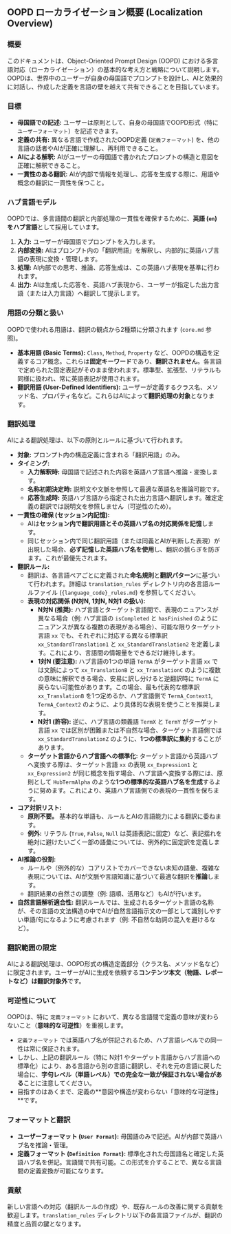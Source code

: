 ## OOPD ローカライゼーション概要 (Localization Overview)

### 概要

このドキュメントは、Object-Oriented Prompt Design (OOPD) における多言語対応（ローカライゼーション）の基本的な考え方と戦略について説明します。OOPDは、世界中のユーザーが自身の母国語でプロンプトを設計し、AIと効果的に対話し、作成した定義を言語の壁を越えて共有できることを目指しています。

### 目標

- **母国語での記述:** ユーザーは原則として、自身の母国語でOOPD形式（特に `ユーザーフォーマット`）を記述できます。
- **定義の共有:** 異なる言語で作成されたOOPD定義 (`定義フォーマット`) を、他の言語の話者やAIが正確に理解し、再利用できること。
- **AIによる解釈:** AIがユーザーの母国語で書かれたプロンプトの構造と意図を正確に解釈できること。
- **一貫性のある翻訳:** AIが内部で情報を処理し、応答を生成する際に、用語や概念の翻訳に一貫性を保つこと。

### ハブ言語モデル

OOPDでは、多言語間の翻訳と内部処理の一貫性を確保するために、**英語 (`en`) をハブ言語**として採用しています。

1. **入力:** ユーザーが母国語でプロンプトを入力します。
2. **内部変換:** AIはプロンプト内の「翻訳用語」を解釈し、内部的に英語ハブ言語の表現に変換・管理します。
3. **処理:** AI内部での思考、推論、応答生成は、この英語ハブ表現を基準に行われます。
4. **出力:** AIは生成した応答を、英語ハブ表現から、ユーザーが指定した出力言語（または入力言語）へ翻訳して提示します。

### 用語の分類と扱い

OOPDで使われる用語は、翻訳の観点から2種類に分類されます (`core.md` 参照)。

- **基本用語 (Basic Terms):** `Class`, `Method`, `Property` など、OOPDの構造を定義するコア概念。これらは**固定キーワード**であり、**翻訳されません**。各言語で定められた固定表記がそのまま使われます。標準型、拡張型、リテラルも同様に扱われ、常に英語表記が使用されます。
- **翻訳用語 (User-Defined Identifiers):** ユーザーが定義するクラス名、メソッド名、プロパティ名など。これらはAIによって**翻訳処理の対象**となります。

### 翻訳処理

AIによる翻訳処理は、以下の原則とルールに基づいて行われます。

- **対象:** プロンプト内の構造定義に含まれる「翻訳用語」のみ。
- **タイミング:**
  - **入力解釈時:** 母国語で記述された内容を英語ハブ言語へ推論・変換します。
  - **名称初期決定時:** 説明文や文脈を参照して最適な英語名を推論可能です。
  - **応答生成時:** 英語ハブ言語から指定された出力言語へ翻訳します。確定定義の翻訳では説明文を参照しません（可逆性のため）。
- **一貫性の確保 (セッション内記憶):**
  - AIは**セッション内で翻訳用語とその英語ハブ名の対応関係を記憶**します。
  - 同じセッション内で同じ翻訳用語（または同義とAIが判断した表現）が出現した場合、**必ず記憶した英語ハブ名を使用**し、翻訳の揺らぎを防ぎます。これが最優先されます。
- **翻訳ルール:**
  - 翻訳は、各言語ペアごとに定義された**命名規則**と**翻訳パターン**に基づいて行われます。詳細は `translation_rules` ディレクトリ内の各言語ルールファイル (`{language_code}_rules.md`) を参照してください。
  - **表現の対応関係 (N対N, 1対N, N対1 の扱い):**
    - **N対N (推奨):** ハブ言語とターゲット言語間で、表現のニュアンスが異なる場合（例: ハブ言語の `isCompleted` と `hasFinished` のようにニュアンスが異なる複数の表現がある場合）、可能な限りターゲット言語 `xx` でも、それぞれに対応する異なる標準訳 `xx_StandardTranslation1` と `xx_StandardTranslation2` を定義します。これにより、言語間の情報量をできるだけ維持します。
    - **1対N (要注意):** ハブ言語の1つの単語 `TermA` がターゲット言語 `xx` では文脈によって `xx_TranslationB` と `xx_TranslationC` のように複数の意味に解釈できる場合、安易に訳し分けると逆翻訳時に `TermA` に戻らない可能性があります。この場合、最も代表的な標準訳 `xx_TranslationB` を1つ定めるか、ハブ言語側で `TermA_Context1`, `TermA_Context2` のように、より具体的な表現を使うことを推奨します。
    - **N対1 (許容):** 逆に、ハブ言語の類義語 `TermX` と `TermY` がターゲット言語 `xx` では区別が困難または不自然な場合、ターゲット言語側では `xx_StandardTranslationZ` のように、**1つの標準訳に集約**することがあります。
  - **ターゲット言語からハブ言語への標準化:** ターゲット言語から英語ハブへ変換する際は、ターゲット言語 `xx` の表現 `xx_Expression1` と `xx_Expression2` が同じ概念を指す場合、ハブ言語へ変換する際には、原則として `HubTermAlpha` のような**1つの標準的な英語ハブ名を生成**するように努めます。これにより、英語ハブ言語側での表現の一貫性を保ちます。
- **コア対訳リスト:**
  - **原則不要。** 基本的な単語も、ルールとAIの言語能力による翻訳に委ねます。
  - **例外:** リテラル (`True`, `False`, `Null` は英語表記に固定）など、表記揺れを絶対に避けたいごく一部の語彙については、例外的に固定訳を定義します。
- **AI推論の役割:**
  - ルールや（例外的な）コアリストでカバーできない未知の語彙、複雑な表現については、AIが文脈や言語知識に基づいて最適な翻訳を**推論**します。
  - 翻訳結果の自然さの調整（例: 語順、活用など）もAIが行います。
- **自然言語解析適合性:** 翻訳ルールでは、生成されるターゲット言語の名称が、その言語の文法構造の中でAIが自然言語指示文の一部として識別しやすい単語/句になるように考慮されます（例: 不自然な助詞の混入を避けるなど）。

### 翻訳範囲の限定

AIによる翻訳処理は、OOPD形式の構造定義部分（クラス名、メソッド名など）に限定されます。ユーザーがAIに生成を依頼する**コンテンツ本文（物語、レポートなど）は翻訳対象外**です。

### 可逆性について

OOPDは、特に `定義フォーマット` において、異なる言語間で定義の意味が変わらないこと（**意味的な可逆性**）を重視します。

- `定義フォーマット` では英語ハブ名が併記されるため、ハブ言語レベルでの同一性は常に保証されます。
- しかし、上記の翻訳ルール（特に N対1 やターゲット言語からハブ言語への標準化）により、ある言語から別の言語に翻訳し、それを元の言語に戻した場合に、**字句レベル（単語レベル）での完全な一致が保証されない場合がある**ことに注意してください。
- 目指すのはあくまで、定義の**意図や構造が変わらない「意味的な可逆性」**です。

### フォーマットと翻訳

- **ユーザーフォーマット (`User Format`):** 母国語のみで記述。AIが内部で英語ハブ名を推論・管理。
- **定義フォーマット (`Definition Format`):** 標準化された母国語名と確定した英語ハブ名を併記。言語間で共有可能。この形式を介することで、異なる言語間の定義変換が可能になります。

### 貢献

新しい言語への対応（翻訳ルールの作成）や、既存ルールの改善に関する貢献を歓迎します。`translation_rules` ディレクトリ以下の各言語ファイルが、翻訳の精度と品質の鍵となります。
